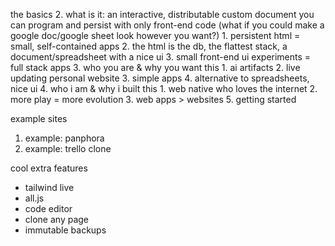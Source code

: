 
the basics
2. what is it: an interactive, distributable custom document you can program and persist with only front-end code (what if you could make a google doc/google sheet look however you want?)
	1. persistent html = small, self-contained apps
	2. the html is the db, the flattest stack, a document/spreadsheet with a nice ui
	3. small front-end ui experiments = full stack apps
3. who you are & why you want this
	1. ai artifacts
	2. live updating personal website
	3. simple apps
	4. alternative to spreadsheets, nice ui
4. who i am & why i built this
	1. web native who loves the internet
	2. more play = more evolution
	3. web apps > websites
5. getting started

example sites
1. example: panphora
2. example: trello clone

cool extra features
* tailwind live
* all.js
* code editor
* clone any page
* immutable backups
